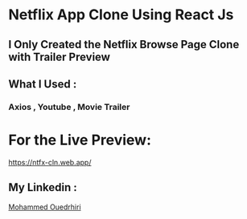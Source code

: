 # Netflix App Clone Using React Js 

## I Only Created the Netflix Browse Page Clone with Trailer Preview
## What I Used : 
### Axios , Youtube , Movie Trailer

# For the Live Preview:
https://ntfx-cln.web.app/

## My Linkedin : 
[Mohammed Ouedrhiri](https://www.linkedin.com/in/mouedrhiri/)
